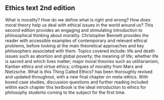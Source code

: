 ## Ethics text 2nd edition

What is morality? How do we define what is right and wrong? How does moral theory help us deal with ethical issues in the world around us?
This second edition provides an engaging and stimulating introduction to philosophical thinking about morality. Christopher Bennett provides the reader with accessible examples of contemporary and relevant ethical problems, before looking at the main theoretical approaches and key philosophers associated with them. Topics covered include:
life and death issues such as abortion and global poverty;
the meaning of life; whether life is sacred and which lives matter;
major moral theories such as utilitarianism, Kantian ethics and virtue ethics;
critiques of morality from Marx and Nietzsche.
What is this Thing Called Ethics? has been thoroughly revised and updated throughout, with a new final chapter on meta-ethics.
With boxed case studies, discussion questions and further reading included within each chapter this textbook is the ideal introduction to ethics for philosophy students coming to the subject for the first time.
